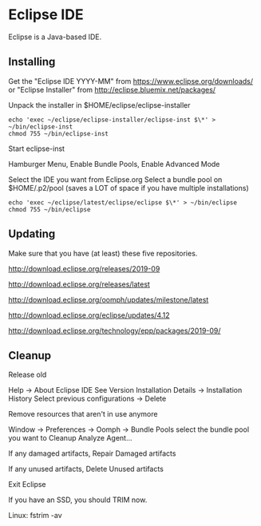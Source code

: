 # Eclipse IDE

Eclipse is a Java-based IDE.

## Installing

Get the "Eclipse IDE YYYY-MM" from https://www.eclipse.org/downloads/ or
"Eclipse Installer" from  http://eclipse.bluemix.net/packages/


Unpack the installer in $HOME/eclipse/eclipse-installer

    echo 'exec ~/eclipse/eclipse-installer/eclipse-inst $\*' > ~/bin/eclipse-inst
    chmod 755 ~/bin/eclipse-inst

Start eclipse-inst

Hamburger Menu, Enable Bundle Pools, Enable Advanced Mode

Select the IDE you want from Eclipse.org
Select a bundle pool on $HOME/.p2/pool (saves a LOT of space if you have multiple installations)


    echo 'exec ~/eclipse/latest/eclipse/eclipse $\*' > ~/bin/eclipse
    chmod 755 ~/bin/eclipse



## Updating

Make sure that you have (at least) these five repositories.

http://download.eclipse.org/releases/2019-09

http://download.eclipse.org/releases/latest

http://download.eclipse.org/oomph/updates/milestone/latest

http://download.eclipse.org/eclipse/updates/4.12

http://download.eclipse.org/technology/epp/packages/2019-09/

## Cleanup

Release old

 Help -> About Eclipse IDE
   See Version
   Installation Details -> Installation History
     Select previous configurations -> Delete

Remove resources that aren't in use anymore

Window -> Preferences -> Oomph -> Bundle Pools
select the bundle pool you want to Cleanup
Analyze Agent...

If any damaged artifacts, Repair Damaged artifacts

If any unused artifacts, Delete Unused artifacts

Exit Eclipse

If you have an SSD, you should TRIM now.

Linux: fstrim -av
